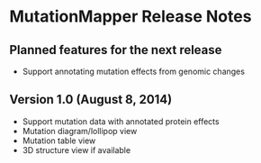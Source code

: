 # MutationMapper Release Notes

## Planned features for the next release
* Support annotating mutation effects from genomic changes

## Version 1.0 (August 8, 2014)
* Support mutation data with annotated protein effects
* Mutation diagram/lollipop view
* Mutation table view
* 3D structure view if available
